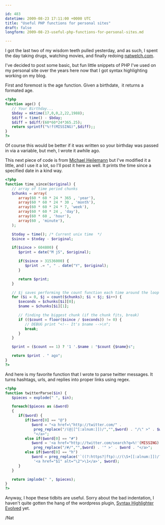 ```yaml
---

id: 483
datetime: 2009-08-23 17:11:00 +0000 UTC
title: "Useful PHP functions for personal sites"
draft: false
longform: 2009-08-23-useful-php-functions-for-personal-sites.md

---
```


I got the last two of my wisdom teeth pulled yesterday, and as such, I spent the day taking drugs, watching movies, and finally redoing <a href="http://natwelch.com">natwelch.com</a>.

I've decided to post some basic, but fun little snippets of PHP I've used on my personal site over the years here now that I got syntax highlighting working on my blog.

First and foremost is the age function. Given a birthdate,  it returns a formated age.

```php
<?php
function age() {
   // Your Birthday...
   $bday = mktime(17,0,0,2,22,1988);
   $diff = time() - $bday;
   $diff = $diff/(60*60*24*365.25);
   return sprintf("%!f(MISSING)",$diff);;
}
?>
```

Of course this would be better if it was written so your birthday was passed in via a variable, but meh, I wrote it awhile ago.

This next piece of code is from <a href="http://binarybonsai.com/code/timesince.txt">Michael Heilemann</a> but I've modified it a little, and I use it a lot, so I'll post it here as well. It prints the time since a specified date in a kind way.

```php
<?php
function time_since($original) {
   // array of time period chunks
   $chunks = array(
      array(60 * 60 * 24 * 365 , 'year'),
      array(60 * 60 * 24 * 30 , 'month'),
      array(60 * 60 * 24 * 7, 'week'),
      array(60 * 60 * 24 , 'day'),
      array(60 * 60 , 'hour'),
      array(60 , 'minute'),
   );

   $today = time(); /* Current unix time  */
   $since = $today - $original;

   if($since > 604800) {
      $print = date("M jS", $original);

      if($since > 31536000) {
         $print .= ", " . date("Y", $original);
      }

      return $print;
   }

   // $j saves performing the count function each time around the loop
   for ($i = 0, $j = count($chunks); $i < $j; $i++) {
      $seconds = $chunks[$i][0];
      $name = $chunks[$i][1];

      // finding the biggest chunk (if the chunk fits, break)
      if (($count = floor($since / $seconds)) != 0) {
         // DEBUG print "<!-- It's $name -->\n";
         break;
      }
   }

   $print = ($count == 1) ? '1 '.$name : "$count {$name}s";

   return $print . " ago";
}
?>
```

And here is my favorite function that I wrote to parse twitter messages. It turns hashtags, urls, and replies into proper links using regex.

```php
<?php
function twitterParse($in) {
   $pieces = explode(" ", $in);

   foreach($pieces as &$word)
   {
      if($word) {
         if($word[0] == "@")
            $word = "<a href=\"http://twitter.com/" .
             preg_replace("/(@|[^[:alnum:]])/","",$word) . "/\" >" . $word .
             "</a>";
         else if($word[0] == "#")
            $word = '<a href="http://twitter.com/search?q=%!'(MISSING) .
             preg_replace("/#/","",$word) . '" >' . $word . "</a>";
         else if($word[0] == "h")
            $word = preg_replace('`((?:https?|ftp)://(\S+[[:alnum:]])/?)`',
             '<a href="$1" alt="\2">\1</a>', $word);
      }
   }

   return implode(" ", $pieces);
}
?>
```

Anyway, I hope these tidbits are useful. Sorry about the bad indentation, I haven't quite gotten the hang of the wordpress plugin, <a href="http://wordpress.org/extend/plugins/syntaxhighlighter/">Syntax Highlighter Evolved</a> yet.

/Nat

